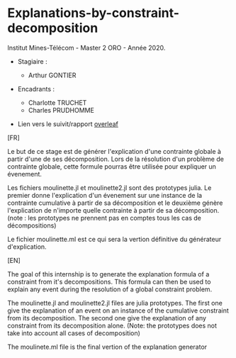 # Explanations-by-constraint-decomposition
Institut Mines-Télécom - Master 2 ORO - Année 2020.
 * Stagiaire : 
    - Arthur GONTIER
 * Encadrants :
    - Charlotte TRUCHET
    - Charles PRUDHOMME
    
* Lien vers le suivit/rapport [overleaf](https://fr.overleaf.com/4384554372hfpvtcwvvvtc)  

[FR]

Le but de ce stage est de générer l'explication d'une contrainte globale à partir d'une de ses décomposition. Lors de la résolution d'un problème de contrainte globale, cette formule pourras être utilisée pour expliquer un évenement.

Les fichiers moulinette.jl et moulinette2.jl sont des prototypes julia. Le premier donne l'explication d'un évenement sur une instance de la contrainte cumulative à partir de sa décomposition et le deuxième génère l'explication de n'importe quelle contrainte à partir de sa décomposition. (note : les prototypes ne prennent pas en comptes tous les cas de décompositions)

Le fichier moulinette.ml est ce qui sera la vertion définitive du générateur d'explication.

[EN]

The goal of this internship is to generate the explanation formula of a constraint from it's decompositions. This formula can then be used to explain any event during the resolution of a global constraint problem. 

The moulinette.jl and moulinette2.jl files are julia prototypes. The first one give the explanation of an event on an instance of the cumulative constraint from its decomposition. The second one give the explanation of any constraint from its decomposition alone. (Note: the prototypes does not take into account all cases of decomposition)

The moulinete.ml file is the final vertion of the explanation generator
